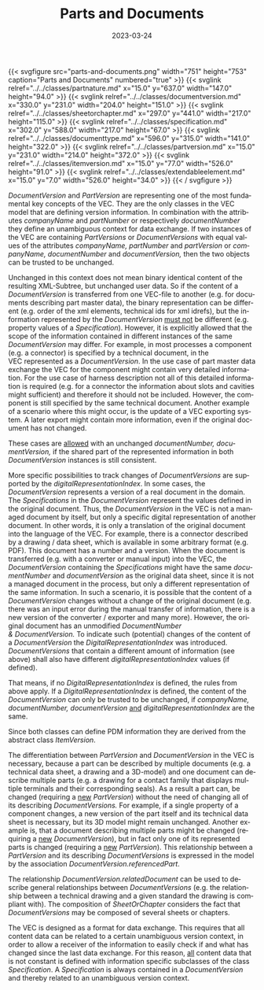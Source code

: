 ﻿---
title: Parts and Documents
toc: false
type: specs
layout: diagram
date: "2023-03-24"
draft: false
specification: VEC
version: 2.0.2
documentType: "Recommendation"
elementType: Diagram
classes:
  - PartNature
  - DocumentVersion
  - SheetOrChapter
  - Specification
  - DocumentType
  - PartVersion
  - ItemVersion
  - ExtendableElement
menu:
  VEC-2.0.2:    
    parent: key-concepts
    identifier: key-concepts/parts-and-documents
    weight: 1001001 

# Prev/next pager order (if `docs_section_pager` enabled in `params.toml`)
weight: 1001001
---
{{< svgfigure src="parts-and-documents.png" width="751" height="753" caption="Parts and Documents" numbered="true" >}}
  {{< svglink relref="../../classes/partnature.md" x="15.0" y="637.0" width="147.0" height="94.0" >}}
  {{< svglink relref="../../classes/documentversion.md" x="330.0" y="231.0" width="204.0" height="151.0" >}}
  {{< svglink relref="../../classes/sheetorchapter.md" x="297.0" y="441.0" width="217.0" height="115.0" >}}
  {{< svglink relref="../../classes/specification.md" x="302.0" y="588.0" width="217.0" height="67.0" >}}
  {{< svglink relref="../../classes/documenttype.md" x="596.0" y="315.0" width="141.0" height="322.0" >}}
  {{< svglink relref="../../classes/partversion.md" x="15.0" y="231.0" width="214.0" height="372.0" >}}
  {{< svglink relref="../../classes/itemversion.md" x="15.0" y="77.0" width="526.0" height="91.0" >}}
  {{< svglink relref="../../classes/extendableelement.md" x="15.0" y="7.0" width="526.0" height="34.0" >}}
{{< / svgfigure >}}
<p> <span lang="EN-GB"><i>DocumentVersion </i></span><span lang="EN-GB">and <i>PartVersion</i> are representing one of the most fundamental key concepts of the VEC. They are the only classes in the VEC model that are defining version information. In combination with the attributes <i>companyName</i> and <i>partNumber</i> or respectively <i>documentNumber </i>they define an unambiguous context for data exchange. If two instances of the VEC are containing <i>PartVersions</i> or <i>DocumentVersions</i> with equal values of the attributes <i>companyName, partNumber</i> and <i>partVersion</i> or </span><span lang="EN-GB"><i>companyName, documentNumber</i></span><span lang="EN-GB"> and <i>documentVersion, </i>then the two objects can be trusted to be unchanged.</span><span lang="EN-GB"> </span>      </p>      <p> <span lang="EN-GB">Unchanged in this context does not mean binary identical content of the resulting XML-Subtree, but unchanged user data. So if the content of a <i>DocumentVersion </i>is transferred from one VEC-file to another (e.g. for documents describing part master data), the binary representation can be different (e.g. order of the xml elements, technical ids for xml idrefs), but the information represented by the <i>DocumentVersion</i> <u>must not</u> be different (e.g. property values of a <i>Specification</i>). However, it is explicitly allowed that the scope of the information </span><span lang="EN-GB">contained </span><span lang="EN-GB">in different instances of the same <i>DocumentVersion</i> may differ.&#160;For example, in most processes a component (e.g. a connector)&#160;is specified by a technical document, in the VEC&#160;represented as a <i>DocumentVersion</i>. In the use case of part master data exchange the VEC for the component might contain very detailed information. For the use case of harness description not all of this detailed information is required (e.g. for a connector the information about slots and cavities might sufficient) and therefore it should not be included. However, the component is still specified by the same technical document. Another example of a scenario where this might occur, is the update of a VEC exporting system. A later export might contain more information, even if the original document has not changed.</span>      </p>      <p> <span lang="EN-GB">These cases are <u>allowed</u> with an unchanged <i>documentNumber, documentVersion, </i>if<i> </i>the shared part of the represented information in both <i>DocumentVersion</i> instances is still consistent.</span>      </p>      <p> <span lang="EN-GB">More specific possibilities to track changes of <i>DocumentVersions</i> are supported by the <i>digitalRepresentationIndex</i>. In some cases, the <i>DocumentVersion</i> represents a version of a real document in the domain. The <i>Specifications</i> in the <i>DocumentVersion </i>represent the values defined in the original document. Thus, the <i>DocumentVersion </i>in the VEC&#160;is not a managed document by itself, but only a specific digital representation of another document. In other words, it is only a translation of the original document into the language of the VEC.&#160;For example, there is a connector described by a drawing /&#160;data sheet, which is available in some arbitrary format (e.g. PDF). This document has a number and a version. When the document is transferred (e.g. with a converter or manual input) into the VEC, the <i>DocumentVersion </i>containing the <i>Specifications</i> might have the same <i>documentNumber</i> and<i>&#160;documentVersion</i> as the original data sheet, since it is not a managed document in the process, but only a different representation of the same information. In such a scenario, it is possible that the content of a <i>DocumentVersion</i> changes without a change of the original document (e.g. there was an input error during the manual transfer of information, there is a new version of the converter&#160;/ exporter and many more). However, the original document has an unmodified <i>DocumentNumber &amp;&#160;DocumentVersion.</i>&#160;To indicate such (potential) changes of the content of a <i>DocumentVersion</i> the <i>DigitalRepresentationIndex </i>was introduced. <i>DocumentVersions </i>that contain a different amount of information (see above)&#160;shall also have different <i>digitalRepresentationIndex </i>values (if defined).</span>      </p>      <p> <span lang="EN-GB">That means, if no <i>DigitalRepresentationIndex</i> is<i> </i>defined, the rules from above apply. If a <i>DigitalRepresentationIndex </i>is defined, the content of the <i>DocumentVersion</i> can only be trusted to be unchanged, if <i>c</i></span><i><span lang="EN-GB">o</span></i><span lang="EN-GB"><i>mpanyName, documentNumber, </i></span><i><span lang="EN-GB">documentVersion </span></i><span lang="EN-GB"><u>and</u> <i>digitalRepresentationIndex</i> are the same.</span>      </p>      <p> <span lang="EN-GB">Since both classes can define PDM&#160;information they are derived from the abstract class <i>ItemVersion</i>.</span>      </p>      <p> <span lang="EN-GB">The differentiation between <i>PartVersion </i>and <i>DocumentVersion </i>in the VEC&#160;is necessary, because a part can be described by multiple documents (e.g. a technical data sheet, a drawing and a 3D-model) and one document can describe multiple parts (e.g. a drawing for a contact family that displays multiple terminals and their corresponding seals). As a result a part can, be changed (requiring a <u>new</u> <i>PartVersion</i>)&#160;without the need of changing all of its describing <i>DocumentVersions. </i>For example, if a single property of a component changes, a new version of the part itself and its technical data sheet is necessary, but its 3D model might remain unchanged. Another example is, that a document describing multiple parts might be changed (requiring a <u>new</u> <i>DocumentVersion</i>), but in fact only one of its represented parts is changed (requiring a <u>new</u> <i>PartVersion</i>). This relationship between a <i>PartVersion</i> and its describing <i>DocumentVersions</i> is expressed in the model by the association <i>DocumentVersion.referencedPart</i>.</span>      </p>      <p> <span lang="EN-US">The relationship <i>DocumentVersion.relatedDocument</i> can be used to describe general relationships between <i>DocumentVersions</i> (e.g. the relationship between a technical drawing and a given standard the drawing is compliant with). The composition of <i>SheetOrChapter</i> considers the fact that <i>DocumentVersions</i> may be composed of several sheets or chapters.</span>      </p>      <p> The VEC is designed as a format for data exchange. This requires that all content data can be related to a certain unambiguous version context, in order to allow a receiver of the information to easily check if and what has changed since the last data exchange. For this reason, <u>all</u> content data that is not constant is defined with information specific subclasses of the class <i>Specification</i>. A <i>Specification</i> is always contained in a <i>DocumentVersion </i>and thereby related to an unambiguous version context.      </p>